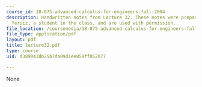 ```yaml
---
course_id: 18-075-advanced-calculus-for-engineers-fall-2004
description: Handwritten notes from Lecture 32. These notes were prepared by Melike
  Yersiz, a student in the class, and are used with permission.
file_location: /coursemedia/18-075-advanced-calculus-for-engineers-fall-2004/d389043db25b7da89d1ee859ff852077_lecture32.pdf
file_type: application/pdf
layout: pdf
title: lecture32.pdf
type: course
uid: d389043db25b7da89d1ee859ff852077

---
```

None